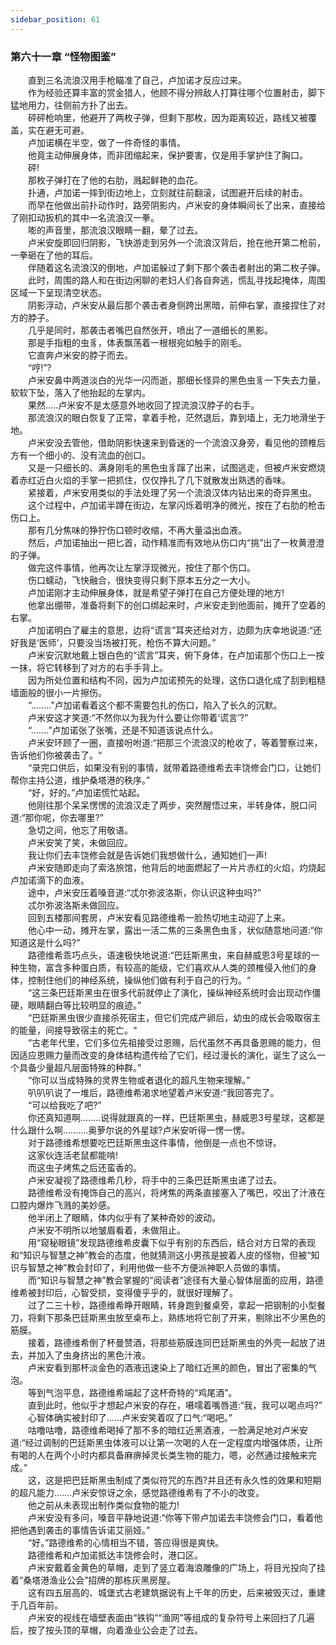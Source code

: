 ```yaml
---
sidebar_position: 61
---
```

### 第六十一章 “怪物图鉴”  


　　直到三名流浪汉用手枪瞄准了自己，卢加诺才反应过来。  
　　作为经验还算丰富的赏金猎人，他顾不得分辨敌人打算往哪个位置射击，脚下猛地用力，往侧前方扑了出去。  
　　砰砰枪响里，他避开了两枚子弹，但剩下那枚，因为距离较近，路线又被覆盖，实在避无可避。  
　　卢加诺横在半空，做了一件奇怪的事情。  
　　他竟主动伸展身体，而非团缩起来，保护要害，仅是用手掌护住了胸口。  
　　砰!  
　　那枚子弹打在了他的右肋，溅起鲜艳的血花。  
　　扑通，卢加诺一摔到街边地上，立刻就往前翻滚，试图避开后续的射击。  
　　而早在他做出前扑动作时，路旁阴影内，卢米安的身体瞬间长了出来，直接给了刚扣动扳机的其中一名流浪汉一拳。  
　　嘭的声音里，那流浪汉眼睛一翻，晕了过去。  
　　卢米安旋即回归阴影，飞快游走到另外一个流浪汉背后，抢在他开第二枪前，一拳砸在了他的耳后。  
　　伴随着这名流浪汉的倒地，卢加诺躲过了剩下那个袭击者射出的第二枚子弹。  
　　此时，周围的路人和在街边闲聊的老妇人们各自奔逃，慌乱寻找起掩体，周围区域一下呈现清空状态。  
　　阴影浮动，卢米安从最后那个袭击者身侧跨出黑暗，前伸右掌，直接捏住了对方的脖子。  
　　几乎是同时，那袭击者嘴巴自然张开，喷出了一道细长的黑影。  
　　那是手指粗的虫豸，体表飘荡着一根根宛如触手的刚毛。  
　　它直奔卢米安的脖子而去。  
　　“哼!”?  
　　卢米安鼻中两道淡白的光华一闪而逝，那细长怪异的黑色虫豸一下失去力量，软软下坠，落入了他抬起的左掌内。  
　　果然.….卢米安不是太感意外地收回了捏流浪汉脖子的右手。  
　　那流浪汉的眼白恢复了正常，拿着手枪，茫然退后，靠到墙上，无力地滑坐于地。  
　　卢米安没去管他，借助阴影快速来到昏迷的一个流浪汉身旁，看见他的颈椎后方有一个细小的、没有流血的创口。  
　　又是一只细长的、满身刚毛的黑色虫豸蹿了出来，试图逃走，但被卢米安燃烧着赤红近白火焰的手掌一把抓住，仅仅挣扎了几下就散发出熟透的香味。  
　　紧接着，卢米安用类似的手法处理了另一个流浪汉体内钻出来的奇异黑虫。  
　　这个过程中，卢加诺半蹲在街边，左掌闪烁着明净的微光，按在了右肋的枪击伤口上。  
　　那有几分焦味的狰狞伤口顿时收缩，不再大量溢出血液。  
　　然后，卢加诺抽出一把匕首，动作精准而有效地从伤口内“挑”出了一枚黄澄澄的子弹。  
　　做完这件事情，他再次让左掌浮现微光，按住了那个伤口。  
　　伤口蠕动，飞快融合，很快变得只剩下原本五分之一大小。  
　　卢加诺刚才主动伸展身体，就是希望子弹打在自己方便处理的地方!  
　　他拿出绷带，准备将剩下的创口绑起来时，卢米安走到他面前，摊开了空着的右掌。  
　　卢加诺明白了雇主的意思，边将“谎言”耳夹还给对方，边颇为庆幸地说道:“还好我是‘医师’，只要没当场被打死，枪伤不算大问题。”  
　　卢米安沉默地戴上银白色的“谎言”耳夹，俯下身体，在卢加诺那个伤口上一按一抹，将它转移到了对方的右手手背上。  
　　因为所处位置和结构不同，因为卢加诺预先的处理，这伤口退化成了刮到粗糙墙面般的很小一片擦伤。  
　　“.….…”卢加诺看着这个都不需要包扎的伤口，陷入了长久的沉默。  
　　卢米安这才笑道:“不然你以为我为什么要让你带着‘谎言’?”  
　　“....…”卢加诺张了张嘴，还是不知道该说点什么。  
　　卢米安环顾了一圈，直接吩咐道:“把那三个流浪汉的枪收了，等着警察过来，告诉他们你被袭击了。“  
　　“录完口供后，如果没有别的事情，就带着路德维希去丰饶修会门口，让她们帮你主持公道，维护桑塔港的秩序。”  
　　“好，好的。”卢加诺慌忙站起。  
　　他刚往那个呆呆愣愣的流浪汉走了两步，突然醒悟过来，半转身体，脱口问道:“那你呢，你去哪里?”  
　　急切之间，他忘了用敬语。  
　　卢米安笑了笑，未做回应。  
　　我让你们去丰饶修会就是告诉她们我想做什么，通知她们一声!  
　　卢米安随即走向了索洛旅馆，他背后的地面燃起了一片片赤红的火焰，灼烧起卢加诺滴下的血液。  
　　途中，卢米安压着嗓音道:“忒尔弥波洛斯，你认识这种虫吗?”  
　　忒尔弥波洛斯未做回应。  
　　回到五楼那间套房，卢米安看见路德维希一脸热切地主动迎了上来。  
　　他心中一动，摊开左掌，露出一活二焦的三条黑色虫豸，状似随意地问道:“你知道这是什么吗?”  
　　路德维希乖巧点头，语速极快地说道:“巴廷斯黑虫，来自赫威恩3号星球的一种生物，富含多种蛋白质，有较高的能级，它们喜欢从人类的颈椎侵入他们的身体，控制住他们的神经系统，操纵他们做有利于自己的行为。“  
　　“这三条巴廷斯黑虫在很多代前就停止了演化，操纵神经系统时会出现动作僵硬，眼睛翻白等比较明显的痕迹。”  
　　“巴廷斯黑虫很少直接杀死宿主，但它们完成产卵后，幼虫的成长会吸取宿主的能量，间接导致宿主的死亡。“  
　　“古老年代里，它们多位先祖接受过恩赐，后代虽然不再具备恩赐的能力，但因适应恩赐力量而改变的身体结构遗传给了它们，经过漫长的演化，诞生了这么一个具备少量超凡层面特殊的种群。”  
　　“你可以当成特殊的灵界生物或者退化的超凡生物来理解。”  
　　叭叭叭说了一堆后，路德维希渴求地望着卢米安道:“我回答完了。  
　　“可以给我吃了吧?”  
　　你还真知道啊.….…说得就跟真的一样，巴廷斯黑虫，赫威恩3号星球，这都是什么跟什么啊……….奥萝尔说的外星球?卢米安听得一愣一愣。  
　　对于路德维希想要吃巴廷斯黑虫这件事情，他倒是一点也不惊讶。  
　　这家伙连活老鼠都能啃!  
　　而这虫子烤焦之后还蛮香的。  
　　卢米安凝视了路德维希几秒，将手中的三条巴廷斯黑虫递了过去。  
　　路德维希没有掩饰自己的高兴，将烤焦的两条直接塞入了嘴巴，咬出了汁液在口腔内爆炸飞溅的美妙感。  
　　他半闭上了眼睛，体内似乎有了某种奇妙的波动。  
　　卢米安不明所以地皱眉看着，未做阻止。  
　　用“窥秘眼镜”发现路德维希皮囊下似乎有别的东西后，结合对方日常的表现和“知识与智慧之神”教会的态度，他就猜测这小男孩是披着人皮的怪物，但被“知识与智慧之神”教会封印了，利用他做一些不方便派神职人员做的事情。  
　　而“知识与智慧之神”教会掌握的“阅读者”途径有大量心智体层面的应用，路德维希被封印后，心智受损，变得傻乎乎的，就很好理解了。  
　　过了二三十秒，路德维希睁开眼睛，转身跑到餐桌旁，拿起一把钢制的小型餐刀，将剩下那条巴廷斯黑虫放至桌布上，熟练地将它剖了开来，剔除出不少黑色的筋膜。  
　　接着，路德维希倒了杯曼赞酒，将那些筋膜连同巴廷斯黑虫的外壳一起放了进去，并加入了虫身挤出的黑色汁液。  
　　卢米安看到那杯淡金色的酒液迅速染上了暗红近黑的颜色，冒出了密集的气泡。  
　　等到气泡平息，路德维希端起了这杯奇特的“鸡尾酒”。  
　　直到此时，他似乎才想起卢米安的存在，嗫嚅着嘴唇道:“我，我可以喝点吗?”  
　　心智体确实被封印了..….卢米安笑着叹了口气:“喝吧。”  
　　咕噜咕噜，路德维希喝掉了那不多的暗红近黑酒液，一脸满足地对卢米安道:“经过调制的巴廷斯黑虫体液可以让第一次喝的人在一定程度内增强体质，让所有喝的人在两个小时内都具备麻痹掉灵长类生物的能力，嗯，必然通过接触来完成。”  
　　这，这是把巴廷斯黑虫制成了类似符咒的东西?并且还有永久性的效果和短期的超凡能力…….卢米安惊讶之余，感觉路德维希有了不小的改变。  
　　他之前从未表现出制作类似食物的能力!  
　　卢米安没有多问，嗓音平静地说道:“你等下带卢加诺去丰饶修会门口，看着他把他遇到袭击的事情告诉诺艾丽娅。”  
　　“好。”路德维希的心情相当不错，答应得很是爽快。  
　　路德维希和卢加诺抵达丰饶修会时，港口区。  
　　卢米安戴着金黄色的草帽，走到了竖立着海浪雕像的广场上，将目光投向了挂着“桑塔港渔业公会”招牌的那栋灰黑房屋。  
　　这有四五层高的、城堡式古老建筑据说有上千年的历史，后来被毁灭过，重建于几百年前。  
　　卢米安的视线在墙壁表面由“铁钩”“渔网”等组成的复杂符号上来回扫了几遍后，按了按头顶的草帽，向着渔业公会走了过去。  
